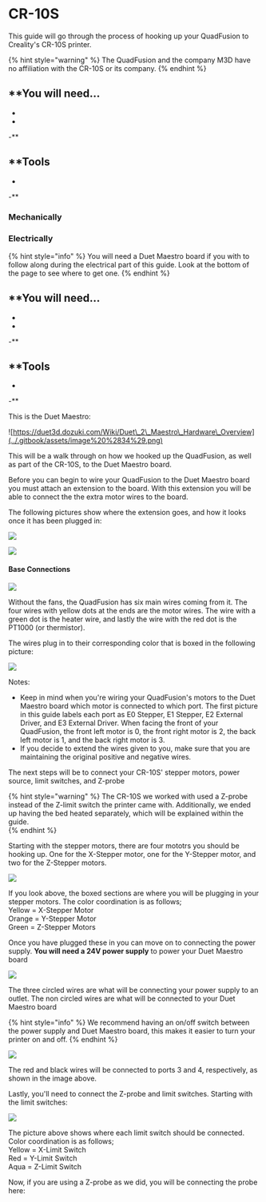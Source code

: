 # CR-10S

This guide will go through the process of hooking up your QuadFusion to Creality's CR-10S printer.

{% hint style="warning" %}
The QuadFusion and the company M3D have no affiliation with the CR-10S or its company.
{% endhint %}

**You will need...  
-  
-  
-  
-**

**Tools  
-  
-  
-**

### Mechanically









### Electrically

{% hint style="info" %}
You will need a Duet Maestro board if you with to follow along during the electrical part of this guide. Look at the bottom of the page to see where to get one.
{% endhint %}

**You will need...  
-  
-  
-  
-**

**Tools  
-  
-  
-**

This is the Duet Maestro:

![https://duet3d.dozuki.com/Wiki/Duet\_2\_Maestro\_Hardware\_Overview](../.gitbook/assets/image%20%2834%29.png)

This will be a walk through on how we hooked up the QuadFusion, as well as part of the CR-10S, to the Duet Maestro board.

Before you can begin to wire your QuadFusion to the Duet Maestro board you must attach an extension to the board. With this extension you will be able to connect the the extra motor wires to the board.

The following pictures show where the extension goes, and how it looks once it has been plugged in: 

![](../.gitbook/assets/image%20%2855%29.png)

![](../.gitbook/assets/image%20%282%29.png)

#### Base Connections

![](../.gitbook/assets/image%20%285%29.png)

Without the fans, the QuadFusion has six main wires coming from it. The four wires with yellow dots at the ends are the motor wires. The wire with a green dot is the heater wire, and lastly the wire with the red dot is the PT1000 \(or thermistor\). 

The wires plug in to their corresponding color that is boxed in the following picture:

![](../.gitbook/assets/image%20%2840%29.png)

Notes:

* Keep in mind when you're wiring your QuadFusion's motors to the Duet Maestro board which motor is connected to which port. The first picture in this guide labels each port as E0 Stepper, E1 Stepper, E2 External Driver, and E3 External Driver. When facing the front of your QuadFusion, the front left motor is 0, the front right motor is 2, the back left motor is 1, and the back right motor is 3. 
* If you decide to extend the wires given to you, make sure that you are maintaining the original positive and negative wires. 

The next steps will be to connect your CR-10S' stepper motors, power source, limit switches, and Z-probe

{% hint style="warning" %}
The CR-10S we worked with used a Z-probe instead of the Z-limit switch the printer came with. Additionally, we ended up having the bed heated separately, which will be explained within the guide.  
{% endhint %}

Starting with the stepper motors, there are four mototrs you should be hooking up. One for the X-Stepper motor, one for the Y-Stepper motor, and two for the Z-Stepper motors. 

![](../.gitbook/assets/image%20%2857%29.png)

If you look above, the boxed sections are where you will be plugging in your stepper motors. The color coordination is as follows;   
Yellow = X-Stepper Motor  
Orange = Y-Stepper Motor  
Green = Z-Stepper Motors

Once you have plugged these in you can move on to connecting the power supply. **You will need a 24V power supply** to power your Duet Maestro board

![](../.gitbook/assets/image%20%2816%29.png)

The three circled wires are what will be connecting your power supply to an outlet. The non circled wires are what will be connected to your Duet Maestro board

{% hint style="info" %}
We recommend having an on/off switch between the power supply and Duet Maestro board, this makes it easier to turn your printer on and off. 
{% endhint %}

![](../.gitbook/assets/image%20%2854%29.png)

The red and black wires will be connected to ports 3 and 4, respectively, as shown in the image above. 

Lastly, you'll need to connect the Z-probe and limit switches. Starting with the limit switches:

![](../.gitbook/assets/image%20%2821%29.png)

The picture above shows where each limit switch should be connected. Color coordination is as follows;  
Yellow = X-Limit Switch  
Red = Y-Limit Switch  
Aqua = Z-Limit Switch

Now, if you are using a Z-probe as we did, you will be connecting the probe here:



